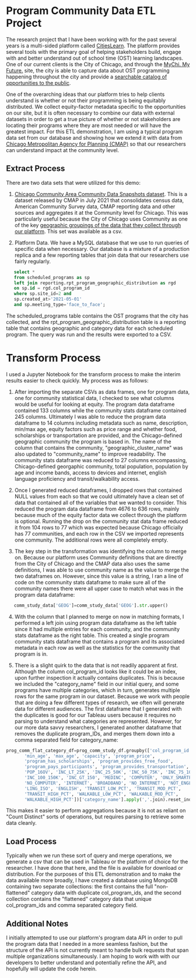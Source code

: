 # Program Community Data ETL Project

The research project that I have been working with for the past several years is a multi-sided platform called [CitiesLearn](http://citieslearn.com/).  The platform provides several tools with the primary goal of helping stakeholders build, engage with and better understand out of school time (OST) learning landscapes.  One of our current clients is the City of Chicago, and through the [MyChi. My Future.](https://explore.mychimyfuture.org/) site, the city is able to capture data about OST programming happening throughout the city and provide a [searchable catalog of opportunities to the public](https://mychimyfuture.org/explore?bookmark_id=&query=&community%5B%5D=any&scheduledProgram=scheduledProgram&online=online&free=on&paid=on&ageRange=any&startDate=&endDate=&topic=any&page=0&org_ids=&pp=&sort_field=&sort_order=&no_reg=&search_filters=&field_filters=&starting_field=&next_x_days=&quick_search=&program_type=).

One of the overarching ideas that our platform tries to help clients understand is whether or not their programming is being equitably distributed.  We collect equity-factor metadata specific to the opportunities on our site, but it is often necessary to combine our data with external datasets in order to get a true picture of whether or not stakeholders are locating their programs where they are most needed or will have the greatest impact.  For this ETL demonstration, I am using a typical program data set from our database and showing how we extend it with data from [Chicago Metropolitan Agency for Planning (CMAP)](https://datahub.cmap.illinois.gov/dataset/community-data-snapshots-raw-data) so that our researchers can understand impact at the community level.


## Extract Process

There are two data sets that were utilized for this demo:

1. [Chicago Community Area Community Data Snapshots dataset](https://datahub.cmap.illinois.gov/dataset/community-data-snapshots-raw-data/resource/8c4e096e-c90c-4bef-9cf1-9028d094296e).  This is a dataset released by CMAP in July 2021 that consolidates census data, American Community Survey data, CMAP reporting data and other sources and aggregates it at the Community level for Chicago.  This was particularly useful because the City of Chicago uses Community as one of the key [geographic groupings of the data that they collect through our platform](https://www.mychimyfuture.org/community/back-of-the-yards).  This set was available as a csv.

2. Platform Data.  We have a MySQL database that we use to run queries of specific data when necessary.  Our database is a mixture of a production replica and a few reporting tables that join data that our researchers use fairly regularly.  
```sql
   select *
   from scheduled_programs as sp
   left join reporting.rpt_program_geographic_distribution as rgd
   on sp.id = rgd.col_program_id
   where sp.site_id=2 and
   sp.created_at>'2021-05-01'
   and sp.meeting_type='face_to_face';
```


   The scheduled_programs table contains the OST programs that the city has collected, and the rpt_program_geographic_distribution table is a reporting table that    contains geographic and category data for each scheduled program.  The query was run and the results were exported to a CSV.
   
   
# Transform Process

I used a Jupyter Notebook for the transform process to make the interim results easier to check quickly.  My process was as follows:
1. After importing the separate CSVs as data frames, one for program data, one for community statistical data, I checked to see what columns would be useful for looking at equity.  The program data dataframe contained 133 columns while the community stats dataframe contained 245 columns.  Ultimately I was able to reduce the program data dataframe to 14 columns including metadata such as name, description, min/max age, equity factors such as price range and whether food, scholarships or transportation are provided, and the Chicago-defined geographic community the program is based in.  The name of the column that contains the community, "geographic_cluster_name" was also updated to "community_name" to improve readability.  The community stats dataframe was reduced to 27 columns encompassing, Chicago-defined georgaphic community, total population, population by age and income bands, access to devices and internet, english language proficiency and transit/walkability access.

2. Once I generated reduced dataframes, I dropped rows that contained NULL values from each so that we could ultimately have a clean set of data that contained all of the variables that we wanted to consider.  This reduced the program data dataframe from 4676 to 636 rows, mainly because much of the equity factor data we collect through the platform is optional.  Running the drop on the community stat data frame reduced it from 104 rows to 77 which was expected because Chicago officially has 77 communities, and each row in the CSV we imported represents one community.  The additional rows were all completely empty.

3. The key step in the transformation was identifying the column to merge on.  Because our platform uses Community definitions that are directly from the City of Chicago and the CMAP data also uses the same definitions, I was able to use community name as the value to merge the two dataframes on.  However, since this value is a string, I ran a line of code on the community stats dataframe to make sure all of the community names there were all upper case to match what was in the program data dataframe:

```python
   comm_study_data['GEOG']=comm_study_data['GEOG'].str.upper()
```

4. With the column that I planned to merge on now in matching formats, I performed a left join using program data dataframe as the left table since it had multiple entries for each community, and the community stats dataframe as the right table.  This created a single program community stats dataframe that contains a program and its associated metadata in each row as well as the statistics for the community that program is in.

5. There is a slight quirk to the data that is not readily apparent at first.  Although the column col_program_id looks like it could be an index, upon further inspection it actually contains duplicates.  This is because we included the "category_name" field in our initial query, and some programs have multiple categories, which in turn, generates multiple rows for the same program in our dataset.  Because we work with people that are doing a few different types of research, we often will generate data for different audiences.  The first dataframe that I generated with the duplicates is good for our Tableau users because it requires no parsing to understand what categories are represented.  However, for our more data savvy researchers, I generated another dataframe that removes the duplicate program_IDs, and merges them down into a comma separated field for category_name:

```python
prog_comm_flat_category_df=prog_comm_study_df.groupby(['col_program_id', 'name', 'org_id', 'description', 'community_name',
       'min_age', 'max_age', 'capacity', 'program_price',
       'program_has_scholarships', 'program_provides_free_food',
       'program_pays_participants', 'program_provides_transportation','2010_POP', 'TOT_POP', 'UND5', 'A5_19',
       'POP_16OV', 'INC_LT_25K', 'INC_25_50K', 'INC_50_75K', 'INC_75_100K',
       'INC_100_150K', 'INC_GT_150', 'MEDINC', 'COMPUTER', 'ONLY_SMARTPHONE',
       'NO_COMPUTER', 'INTERNET', 'BROADBAND', 'NO_INTERNET', 'NOT_ENGLISH',
       'LING_ISO', 'ENGLISH', 'TRANSIT_LOW_PCT', 'TRANSIT_MOD_PCT',
       'TRANSIT_HIGH_PCT', 'WALKABLE_LOW_PCT', 'WALKABLE_MOD_PCT',
       'WALKABLE_HIGH_PCT'])['category_name'].apply(','.join).reset_index()
```


This makes it easier to perform aggregations because it is not as reliant on "Count Distinct" sorts of operations, but requires parsing to retrieve some data cleanly.


## Load Process

Typically when we run these sort of query and merge operations, we generate a csv that can be used in Tableau or the platform of choice for the researcher.  I have done that here, and the file is available for download or distribution.  For the purposes of this ETL demonstration and to make the data available more broadly, I have created a database using MongoDB containing two separate collections: the first contains the full "non-flattened" category data with duplicate col_program_ids, and the second collection contains the "flattened" category data that unique col_program_ids and comma separated category field.


## Additional Notes

I initially attempted to use our platform's program data API in order to pull the program data that I needed in a more seamless fashion, but the structure of the API is not currently meant to handle bulk requests that span multiple organizations simultaneously. I am hoping to work with with our developers to better understand and potentially refine the API, and hopefully will update the code herein.
